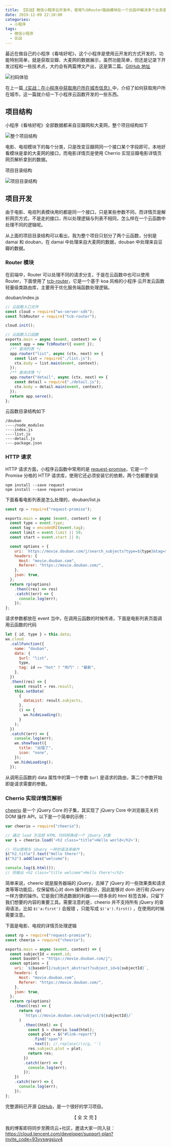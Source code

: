 ```yaml
---
title: 【实战】微信小程序云开发中，使用TcbRouter路由模块在一个云函中解决多个业务逻辑
date: 2019-12-09 22:10:00
categories:
  - 小程序
tags:
  - 微信小程序
  - 实战
---
```


最近在做自己的小程序《看啥好呢》，这个小程序是使用云开发的方式开发的，功能特别简单，就是获取豆瓣、大麦网的数据展示，虽然功能简单，但还是记录下开发过程和一些技术点，大约会有两篇博文产出，这是第二篇。[GitHub 地址](https://github.com/dunizb/what-to-see-wxapp)

<!-- more -->

![扫码体验](https://i.loli.net/2019/12/08/jXlkvBVeorhiG97.png)

在上一篇[《实战：在小程序中获取用户所在城市信息》](https://blog.zhangbing.site/2019/12/08/%E5%AE%9E%E6%88%98%EF%BC%9A%E5%9C%A8%E5%B0%8F%E7%A8%8B%E5%BA%8F%E4%B8%AD%E8%8E%B7%E5%8F%96%E7%94%A8%E6%88%B7%E6%89%80%E5%9C%A8%E5%9F%8E%E5%B8%82%E4%BF%A1%E6%81%AF/)中，介绍了如何获取用户所在城市，这一篇就介绍一下小程序云函数开发的一些东西。

## 项目结构

小程序《看啥好呢》全部数据都来自豆瓣网和大麦网，整个项目结构如下

![整个项目结构](https://myimgcloud.oss-cn-hangzhou.aliyuncs.com/20191217/WX20191217-211734@2x.png)

电影、电视模块下的每个分类，只是改变豆瓣网同一个接口某个字段即可，本地好看模块是拿的大麦网的接口，而电影详情页是使用 Cherrio 实现豆瓣电影详情页网页解析拿到的数据。

项目目录结构

![项目目录结构](https://myimgcloud.oss-cn-hangzhou.aliyuncs.com/20191217/WX20191217-214515@2x.png)

## 项目开发

由于电影、电视列表模块用的都是同一个接口，只是某些参数不同，而详情页是解析网页方式，不是走的接口，所以处理逻辑与列表不相同，怎么样在一个云函数中处理不同的逻辑呢。

从上面的项目目录结构可以看出，我为整个项目只划分了两个云函数，分别是 damai 和 douban，在 damai 中处理来自大麦网的数据，douban 中处理来自豆瓣的数据。

### Router 模块

在前端中，Router 可以处理不同的请求分支，于是在云函数中也可以使用 Router，下面使用了 [tcb-router](https://www.npmjs.com/package/tcb-router)，它是一个基于 koa 风格的小程序·云开发云函数轻量级类路由库，主要用于优化服务端函数处理逻辑。

douban/index.js

```js
// 云函数入口文件
const cloud = require("wx-server-sdk");
const TcbRouter = require("tcb-router");

cloud.init();

// 云函数入口函数
exports.main = async (event, context) => {
  const app = new TcbRouter({ event });
  /** 查询列表 */
  app.router("list", async (ctx, next) => {
    const list = require("./list.js");
    ctx.body = list.main(event, context);
  });
  /** 查询详情 */
  app.router("detail", async (ctx, next) => {
    const detail = require("./detail.js");
    ctx.body = detail.main(event, context);
  });
  return app.serve();
};
```

云函数目录结构如下

```
/douban
----/node_modules
----index.js
----list.js
----detail.js
----package.json
```

### HTTP 请求

HTTP 请求方面，小程序云函数中常用的是 [request-promise](https://www.npmjs.com/package/request-promise)，它是一个 Promise 分格的 HTTP 请求库，使用它还必须安装它的依赖，两个包都要安装

```
npm install --save request
npm install --save request-promise
```

下面看看电影列表是怎么处理的，douban/list.js

```js
const rp = require("request-promise");

exports.main = async (event, context) => {
  const type = event.type;
  const tag = encodeURI(event.tag);
  const limit = event.limit || 50;
  const start = event.start || 0;

  const options = {
    uri: `https://movie.douban.com/j/search_subjects?type=${type}&tag=${tag}&page_limit=${limit}&page_start=${start}`,
    headers: {
      Host: "movie.douban.com",
      Referer: "https://movie.douban.com/",
    },
    json: true,
  };
  return rp(options)
    .then((res) => res)
    .catch((err) => {
      console.log(err);
    });
};
```

请求参数都放在 event 当中，在调用云函数的时候传递，下面是电影列表页面调用云函数的代码

```js
let { id, type } = this.data;
wx.cloud
  .callFunction({
    name: "douban",
    data: {
      $url: "list",
      type,
      tag: id == "hot" ? "热门" : "最新",
    },
  })
  .then((res) => {
    const result = res.result;
    this.setData(
      {
        dataList: result.subjects,
      },
      () => {
        wx.hideLoading();
      }
    );
  })
  .catch((err) => {
    console.log(err);
    wx.showToast({
      title: "出错了",
      icon: "none",
    });
    wx.hideLoading();
  });
```

从调用云函数的 data 属性中的第一个参数 `$url` 是请求的路由，第二个参数开始即是请求需要的参数。

### Cherrio 实现详情页解析

[cheerio](https://npmjs.org/package/cheerio) 是一个 jQuery Core 的子集，其实现了 jQuery Core 中浏览器无关的 DOM 操作 API，以下是一个简单的示例：

```js
var cheerio = require("cheerio");

// 通过 load 方法把 HTML 代码转换成一个 jQuery 对象
var $ = cheerio.load('<h2 class="title">Hello world</h2>');

// 可以使用与 jQuery 一样的语法来操作
$("h2.title").text("Hello there!");
$("h2").addClass("welcome");

console.log($.html());
// 将输出 <h2 class="title welcome">Hello there!</h2>
```

简单来说，cheerio 就是服务器端的 jQuery，去掉了 jQuery 的一些效果类和请求类等等功能后，仅保留核心对 dom 操作的部分，因此能够对 dom 进行和 jQuery 一样方便的操作。它是我们筛选数据的利器——把多余的 html 标签去掉，只留下我们想要的内容的重要工具。需要注意的是，cheerio 并不支持所有 jQuery 的查询语法，比如 `$('a:first')` 会报错 ，只能写成 `$('a').first()` ，在使用的时候需要注意。

下面是电影、电视的详情页处理逻辑

```js
const rp = require("request-promise");
const cheerio = require("cheerio");

exports.main = async (event, context) => {
  const subjectId = event.id;
  const baseUrl = "https://movie.douban.com/j";
  const options = {
    uri: `${baseUrl}/subject_abstract?subject_id=${subjectId}`,
    headers: {
      Host: "movie.douban.com",
      Referer: "https://movie.douban.com/",
    },
    json: true,
  };
  return rp(options)
    .then((res) => {
      return rp(
        `https://movie.douban.com/subject/${subjectId}/`
      )
        .then((html) => {
          const $ = cheerio.load(html);
          const plot = $("#link-report")
            .find("span")
            .text(); //.replace(/\s/g, '')
          res.subject.plot = plot;
          return res;
        })
        .catch((err) => {
          console.log(err);
        });
    })
    .catch((err) => {
      console.log(err);
    });
};
```

完整源码已开源 [GitHub](https://github.com/dunizb/what-to-see-wxapp)，是一个很好的学习项目。

<div style="text-align:center;">【 全 文 完 】</div>

我的博客即将同步至腾讯云+社区，邀请大家一同入驻：https://cloud.tencent.com/developer/support-plan?invite_code=93yvswgsjuv4
